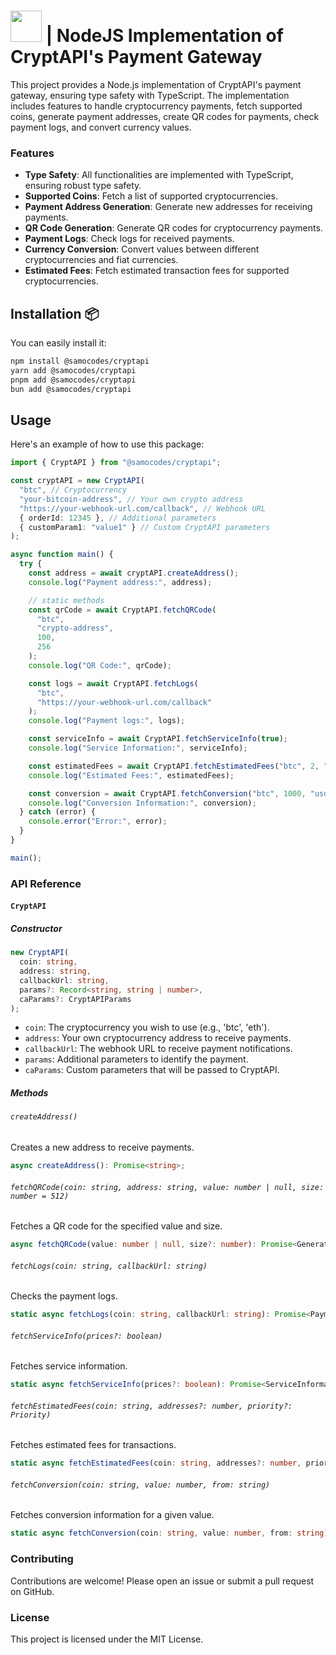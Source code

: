 # [<img src="https://i.imgur.com/IfMAa7E.png" height="50"/>](image.png) | NodeJS Implementation of CryptAPI's Payment Gateway

This project provides a Node.js implementation of CryptAPI's payment gateway, ensuring type safety with TypeScript. The implementation includes features to handle cryptocurrency payments, fetch supported coins, generate payment addresses, create QR codes for payments, check payment logs, and convert currency values.

### Features

- **Type Safety**: All functionalities are implemented with TypeScript, ensuring robust type safety.
- **Supported Coins**: Fetch a list of supported cryptocurrencies.
- **Payment Address Generation**: Generate new addresses for receiving payments.
- **QR Code Generation**: Generate QR codes for cryptocurrency payments.
- **Payment Logs**: Check logs for received payments.
- **Currency Conversion**: Convert values between different cryptocurrencies and fiat currencies.
- **Estimated Fees**: Fetch estimated transaction fees for supported cryptocurrencies.

## Installation 📦

You can easily install it:

```bash
npm install @samocodes/cryptapi
yarn add @samocodes/cryptapi
pnpm add @samocodes/cryptapi
bun add @samocodes/cryptapi
```

## Usage

Here's an example of how to use this package:

```ts
import { CryptAPI } from "@samocodes/cryptapi";

const cryptAPI = new CryptAPI(
  "btc", // Cryptocurrency
  "your-bitcoin-address", // Your own crypto address
  "https://your-webhook-url.com/callback", // Webhook URL
  { orderId: 12345 }, // Additional parameters
  { customParam1: "value1" } // Custom CryptAPI parameters
);

async function main() {
  try {
    const address = await cryptAPI.createAddress();
    console.log("Payment address:", address);

    // static methods
    const qrCode = await CryptAPI.fetchQRCode(
      "btc",
      "crypto-address",
      100,
      256
    );
    console.log("QR Code:", qrCode);

    const logs = await CryptAPI.fetchLogs(
      "btc",
      "https://your-webhook-url.com/callback"
    );
    console.log("Payment logs:", logs);

    const serviceInfo = await CryptAPI.fetchServiceInfo(true);
    console.log("Service Information:", serviceInfo);

    const estimatedFees = await CryptAPI.fetchEstimatedFees("btc", 2, "fast");
    console.log("Estimated Fees:", estimatedFees);

    const conversion = await CryptAPI.fetchConversion("btc", 1000, "usd");
    console.log("Conversion Information:", conversion);
  } catch (error) {
    console.error("Error:", error);
  }
}

main();
```

### API Reference

#### `CryptAPI`

##### Constructor

```typescript
new CryptAPI(
  coin: string,
  address: string,
  callbackUrl: string,
  params?: Record<string, string | number>,
  caParams?: CryptAPIParams
);
```

- `coin`: The cryptocurrency you wish to use (e.g., 'btc', 'eth').
- `address`: Your own cryptocurrency address to receive payments.
- `callbackUrl`: The webhook URL to receive payment notifications.
- `params`: Additional parameters to identify the payment.
- `caParams`: Custom parameters that will be passed to CryptAPI.

##### Methods

###### `createAddress()`

Creates a new address to receive payments.

```typescript
async createAddress(): Promise<string>;
```

###### `fetchQRCode(coin: string, address: string, value: number | null, size: number = 512)`

Fetches a QR code for the specified value and size.

```typescript
async fetchQRCode(value: number | null, size?: number): Promise<GenerateQR>;
```

###### `fetchLogs(coin: string, callbackUrl: string)`

Checks the payment logs.

```typescript
static async fetchLogs(coin: string, callbackUrl: string): Promise<PaymentLogs>;
```

###### `fetchServiceInfo(prices?: boolean)`

Fetches service information.

```typescript
static async fetchServiceInfo(prices?: boolean): Promise<ServiceInformation<typeof prices>>;
```

###### `fetchEstimatedFees(coin: string, addresses?: number, priority?: Priority)`

Fetches estimated fees for transactions.

```typescript
static async fetchEstimatedFees(coin: string, addresses?: number, priority?: Priority): Promise<EstimatedFees>;
```

###### `fetchConversion(coin: string, value: number, from: string)`

Fetches conversion information for a given value.

```typescript
static async fetchConversion(coin: string, value: number, from: string): Promise<Conversion>;
```

### Contributing

Contributions are welcome! Please open an issue or submit a pull request on GitHub.

### License

This project is licensed under the MIT License.
